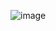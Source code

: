 ![image](https://github.com/AshishKumarSingh03/Brain-tumor-detect/assets/116654089/8db84cb5-31f5-4c67-9195-9b377fae4cd5)
